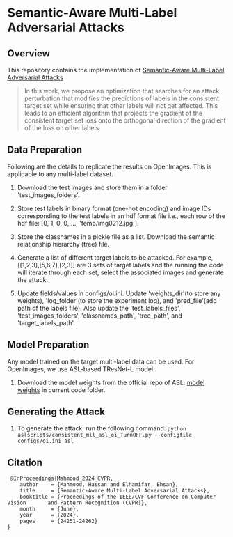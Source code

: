 # Semantic-Aware Multi-Label Adversarial Attacks

## Overview
This repository contains the implementation of [Semantic-Aware Multi-Label Adversarial Attacks](https://openaccess.thecvf.com/content/CVPR2024/papers/Mahmood_Semantic-Aware_Multi-Label_Adversarial_Attacks_CVPR_2024_paper.pdf)

> In this work, we propose an optimization that searches for an attack perturbation that modifies the predictions of labels in the consistent target set while ensuring that other labels will not get affected. This leads
to an efficient algorithm that projects the gradient of the consistent target set loss onto the orthogonal direction of the gradient of the loss on other labels.

## Data Preparation
Following are the details to replicate the results on OpenImages. This is applicable to any multi-label dataset.

1) Download the test images and store them in a folder 'test_images_folders'. 
2) Store test labels in binary format (one-hot encoding) and image IDs corresponding to the test labels in an hdf format file i.e., each row of the hdf file: [0, 1, 0, 0, ..., 'temp/img0212.jpg'].

3) Store the classnames in a pickle file as a list. Download the semantic relationship hierarchy (tree) file.

4) Generate a list of different target labels to be attacked. For example, [[1,2,3],[5,6,7],[2,3]] are 3 sets of target labels and the running the code will iterate through each set, select the associated images and generate the attack.

5) Update fields/values in configs/oi.ini. Update 'weights_dir'(to store any weights), 'log_folder'(to store the experiment log), and 'pred_file'(add path of the labels file). Also update the 'test_labels_files', 'test_images_folders', 'classnames_path', 'tree_path', and 'target_labels_path'.


## Model Preparation
Any model trained on the target multi-label data can be used. For OpenImages, we use ASL-based TResNet-L model.

1) Download the model weights from the official repo of ASL: [model weights](https://github.com/Alibaba-MIIL/ASL/blob/main/MODEL_ZOO.md) in current code folder.

## Generating the Attack

1) To generate the attack, run the following command:
```python aslscripts/consistent_mll_asl_oi_TurnOFF.py --configfile configs/oi.ini asl```

## Citation
```
 @InProceedings{Mahmood_2024_CVPR,
    author    = {Mahmood, Hassan and Elhamifar, Ehsan},
    title     = {Semantic-Aware Multi-Label Adversarial Attacks},
    booktitle = {Proceedings of the IEEE/CVF Conference on Computer Vision       and Pattern Recognition (CVPR)},
    month     = {June},
    year      = {2024},
    pages     = {24251-24262}
}
```

